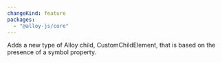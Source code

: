 ```yaml
---
changeKind: feature
packages:
  - "@alloy-js/core"
---
```


Adds a new type of Alloy child, CustomChildElement, that is based on the presence of a symbol property.
